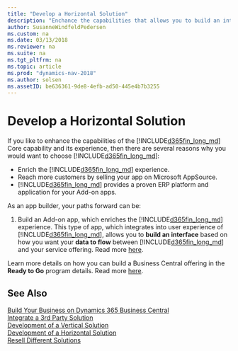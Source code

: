 ```yaml
---
title: "Develop a Horizontal Solution"
description: "Enchance the capabilities that allows you to build an interface and control the data flow by developing an Horizontal service."
author: SusanneWindfeldPedersen
ms.custom: na
ms.date: 03/13/2018
ms.reviewer: na
ms.suite: na
ms.tgt_pltfrm: na
ms.topic: article
ms.prod: "dynamics-nav-2018"
ms.author: solsen
ms.assetID: be636361-9de8-4efb-ad50-445e4b7b3255
---
```


# Develop a Horizontal Solution
If you like to enhance the capabilities of the [!INCLUDE[d365fin_long_md](../includes/d365fin_long_md.md)] Core capability and its experience, then there are several reasons why you would want to choose [!INCLUDE[d365fin_long_md](../includes/d365fin_long_md.md)]: 

- Enrich the [!INCLUDE[d365fin_long_md](../includes/d365fin_long_md.md)]  experience.
- Reach more customers by selling your app on Microsoft AppSource.
- [!INCLUDE[d365fin_long_md](../includes/d365fin_long_md.md)] provides a proven ERP platform and application for your Add-on apps. 
 
As an app builder, your paths forward can be:

1. Build an Add-on app, which enriches the [!INCLUDE[d365fin_long_md](../includes/d365fin_long_md.md)] experience. This type of app, which integrates into user experience of [!INCLUDE[d365fin_long_md](../includes/d365fin_long_md.md)], allows you to **build an interface** based on how you want your **data to flow** between [!INCLUDE[d365fin_long_md](../includes/d365fin_long_md.md)] and your service offering. Read more [here](readiness-add-on-apps.md).

Learn more details on how you can build a Business Central offering in the **Ready to Go** program details. Read more [here](readiness-ready-to-go.md).

## See Also
[Build Your Business on Dynamics 365 Business Central](readiness-welcome.md)  
[Integrate a 3rd Party Solution](readiness-thirdparty-solution.md)  
[Development of a Vertical Solution](readiness-develop-vertical.md)  
[Development of a Horizontal Solution](readiness-develop-horizontal.md)  
[Resell Different Solutions](readiness-reseller.md)  
